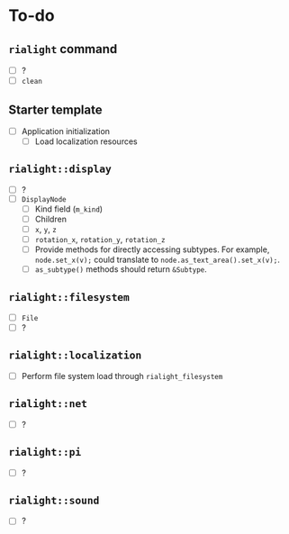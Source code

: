 # To-do

## `rialight` command

- [ ] ?
- [ ] `clean`

## Starter template

- [ ] Application initialization
  - [ ] Load localization resources

## `rialight::display`

- [ ] ?
- [ ] `DisplayNode`
  - [ ] Kind field (`m_kind`)
  - [ ] Children
  - [ ] `x`, `y`, `z`
  - [ ] `rotation_x`, `rotation_y`, `rotation_z`
  - [ ] Provide methods for directly accessing subtypes. For example, `node.set_x(v);` could translate to `node.as_text_area().set_x(v);`.
  - [ ] `as_subtype()` methods should return `&Subtype`.

## `rialight::filesystem`

- [ ] `File`
- [ ] ?

## `rialight::localization`

- [ ] Perform file system load through `rialight_filesystem`

## `rialight::net`

- [ ] ?

## `rialight::pi`

- [ ] ?

## `rialight::sound`

- [ ] ?